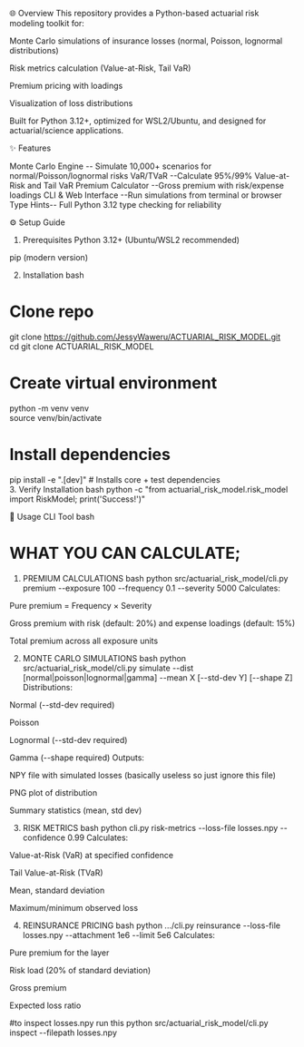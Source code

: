 🌐 Overview
This repository provides a Python-based actuarial risk modeling toolkit for:

Monte Carlo simulations of insurance losses (normal, Poisson, lognormal distributions)

Risk metrics calculation (Value-at-Risk, Tail VaR)

Premium pricing with loadings

Visualization of loss distributions

Built for Python 3.12+, optimized for WSL2/Ubuntu, and designed for actuarial/science applications.

✨ Features

Monte Carlo Engine	-- Simulate 10,000+ scenarios for normal/Poisson/lognormal risks
VaR/TVaR	--Calculate 95%/99% Value-at-Risk and Tail VaR
Premium Calculator	--Gross premium with risk/expense loadings
CLI & Web Interface	--Run simulations from terminal or browser
Type Hints--	Full Python 3.12 type checking for reliability

⚙️ Setup Guide
1. Prerequisites
Python 3.12+ (Ubuntu/WSL2 recommended)

pip (modern version)

2. Installation
bash
# Clone repo  
git clone https://github.com/JessyWaweru/ACTUARIAL_RISK_MODEL.git  
cd git clone ACTUARIAL_RISK_MODEL  
  

# Create virtual environment  
python -m venv venv  
source venv/bin/activate  

# Install dependencies  
pip install -e ".[dev]"  # Installs core + test dependencies  
3. Verify Installation
bash
python -c "from actuarial_risk_model.risk_model import RiskModel; print('Success!')"  

  
🚀 Usage
CLI Tool
bash
# WHAT YOU CAN CALCULATE;

1. PREMIUM CALCULATIONS
bash
python src/actuarial_risk_model/cli.py premium --exposure 100 --frequency 0.1 --severity 5000
Calculates:

Pure premium = Frequency × Severity

Gross premium with risk (default: 20%) and expense loadings (default: 15%)

Total premium across all exposure units

2. MONTE CARLO SIMULATIONS
bash
python src/actuarial_risk_model/cli.py simulate --dist [normal|poisson|lognormal|gamma] --mean X [--std-dev Y] [--shape Z]
Distributions:

Normal (--std-dev required)

Poisson

Lognormal (--std-dev required)

Gamma (--shape required)
Outputs:

NPY file with simulated losses (basically useless so just ignore this file)

PNG plot of distribution

Summary statistics (mean, std dev)

3. RISK METRICS
bash
python cli.py risk-metrics --loss-file losses.npy --confidence 0.99
Calculates:

Value-at-Risk (VaR) at specified confidence

Tail Value-at-Risk (TVaR)

Mean, standard deviation

Maximum/minimum observed loss

4. REINSURANCE PRICING
bash
python .../cli.py reinsurance --loss-file losses.npy --attachment 1e6 --limit 5e6
Calculates:

Pure premium for the layer

Risk load (20% of standard deviation)

Gross premium

Expected loss ratio


#to inspect losses.npy run this
python src/actuarial_risk_model/cli.py inspect --filepath losses.npy
